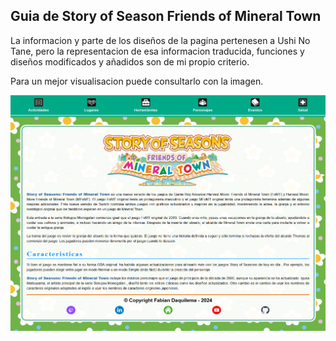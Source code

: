 ## Guia de Story of Season Friends of Mineral Town

La informacion y parte de los diseños de la pagina pertenesen a Ushi No Tane, pero la representacion de esa informacion traducida, funciones y diseños modificados y añadidos son de mi propio criterio.

Para un mejor visualisacion puede consultarlo con la imagen.

![vista](./IMG/vista_previa.png)
